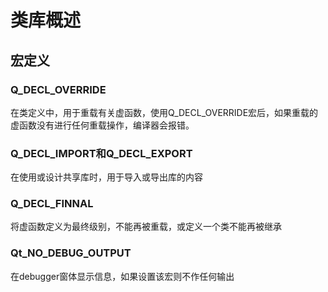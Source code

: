 # 类库概述

## 宏定义

### Q_DECL_OVERRIDE

在类定义中，用于重载有关虚函数，使用Q_DECL_OVERRIDE宏后，如果重载的虚函数没有进行任何重载操作，编译器会报错。

### Q_DECL_IMPORT和Q_DECL_EXPORT

在使用或设计共享库时，用于导入或导出库的内容

### Q_DECL_FINNAL

将虚函数定义为最终级别，不能再被重载，或定义一个类不能再被继承

### Qt_NO_DEBUG_OUTPUT

在debugger窗体显示信息，如果设置该宏则不作任何输出



